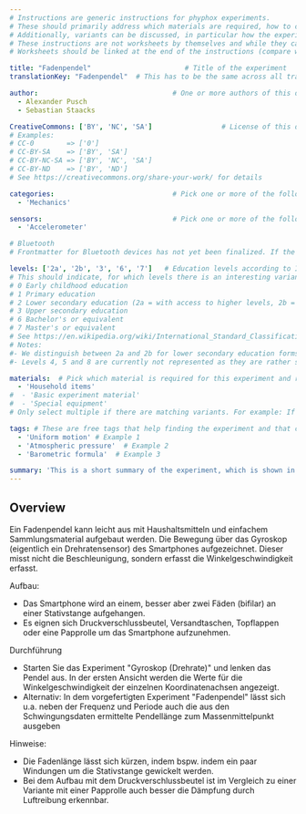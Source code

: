 ```yaml
---
# Instructions are generic instructions for phyphox experiments.
# These should primarily address which materials are required, how to conduct the experiment, which results can be expected, which problems to expect and how to troubleshoot them.
# Additionally, variants can be discussed, in particular how the experiment can be used to cover different subjects and student levels.
# These instructions are not worksheets by themselves and while they can be used by students, they do not directly address students.
# Worksheets should be linked at the end of the instructions (compare with existing experiments).

title: "Fadenpendel"                       # Title of the experiment
translationKey: "Fadenpendel"  # This has to be the same across all translations of the same instructions and allows linking to different language versions despite them having different titles

author:                                 # One or more authors of this document (i.e. your name and anyone who contributed)
  - Alexander Pusch
  - Sebastian Staacks

CreativeCommons: ['BY', 'NC', 'SA']                 # License of this document and embedded materials (images). This should be a Creative Commons licence. Make this an array of the different CC modules that apply.
# Examples:
# CC-0        => ['0']
# CC-BY-SA    => ['BY', 'SA']
# CC-BY-NC-SA => ['BY', 'NC', 'SA']
# CC-BY-ND    => ['BY', 'ND']
# See https://creativecommons.org/share-your-work/ for details

categories:                             # Pick one or more of the following and remove the others. Do not translate them. Get in touch with the phyphox team before adding new categories or if an item is not automatically translated in the final document
  - 'Mechanics'

sensors:                                # Pick one or more of the following and remove the others. Do not translate them. Get in touch with the phyphox team before adding new sensor types or if an item is not automatically translated in the final document
  - 'Accelerometer'

# Bluetooth
# Frontmatter for Bluetooth devices has not yet been finalized. If the experiment uses Bluetooth, please get in touch with the phyphox team first.

levels: ['2a', '2b', '3', '6', '7']   # Education levels according to ISCED-2011
# This should indicate, for which levels there is an interesting variant of the experiment.
# 0 Early childhood education
# 1 Primary education
# 2 Lower secondary education (2a = with access to higher levels, 2b = without access to higher levels)
# 3 Upper secondary education
# 6 Bachelor's or equivalent
# 7 Master's or equivalent
# See https://en.wikipedia.org/wiki/International_Standard_Classification_of_Education or https://uis.unesco.org/en/topic/international-standard-classification-education-isced for details.
# Notes:
#- We distinguish between 2a and 2b for lower secondary education forms that either focus to prepare students to continue with upper secondary education (2a) or that emphasize a path to vocational training (2b)
#- Levels 4, 5 and 8 are currently not represented as they are rather specific. Let us know if you have a use case for this.

materials:  # Pick which material is required for this experiment and remove the others. Do not translate them.
  - 'Household items'
#  - 'Basic experiment material'
#  - 'Special equipment'
# Only select multiple if there are matching variants. For example: If an experiment requires a stand (basic experiment material) and a plastic bag (household items), only select "basic experiment material". However, if there is a variant that requires a stand and an independent variant that only requires a plastic bag, select both categories.

tags: # These are free tags that help finding the experiment and that can be used in cloud tags. In contrast to the other items you can freely define them and they should be in the language of the document!
  - 'Uniform motion' # Example 1
  - 'Atmospheric pressure'  # Example 2
  - 'Barometric formula'  # Example 3

summary: 'This is a short summary of the experiment, which is shown in listings with multiple experiments.'
---
```


## Overview

Ein Fadenpendel kann leicht aus mit Haushaltsmitteln und einfachem Sammlungsmaterial aufgebaut werden. Die Bewegung über das Gyroskop (eigentlich ein Drehratensensor) des Smartphones aufgezeichnet. Dieser misst nicht die Beschleunigung, sondern erfasst die Winkelgeschwindigkeit erfasst.

Aufbau:
- Das Smartphone wird an einem, besser aber zwei Fäden (bifilar) an einer Stativstange aufgehangen.
- Es eignen sich Druckverschlussbeutel, Versandtaschen, Topflappen oder eine Papprolle um das Smartphone aufzunehmen.

Durchführung
- Starten Sie das Experiment "Gyroskop (Drehrate)" und lenken das Pendel aus. In der ersten Ansicht werden die Werte für die Winkelgeschwindigkeit der einzelnen Koordinatenachsen angezeigt.
- Alternativ: In dem vorgefertigten Experiment "Fadenpendel" lässt sich u.a. neben der Frequenz und Periode auch die aus den Schwingungsdaten ermittelte Pendellänge zum Massenmittelpunkt ausgeben

Hinweise:
- Die Fadenlänge lässt sich kürzen, indem bspw. indem ein paar Windungen um die Stativstange gewickelt werden.
- Bei dem Aufbau mit dem Druckverschlussbeutel ist im Vergleich zu einer Variante mit einer Papprolle auch besser die Dämpfung durch Luftreibung erkennbar.
